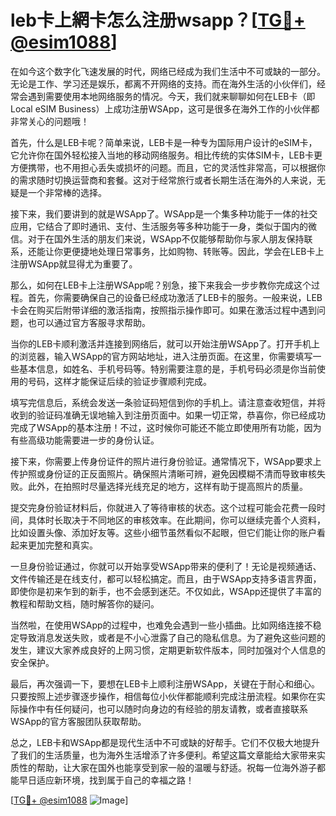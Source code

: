 # leb卡上網卡怎么注册wsapp？[[TG💪+ @esim1088](https://t.me/s/esim1088)]

在如今这个数字化飞速发展的时代，网络已经成为我们生活中不可或缺的一部分。无论是工作、学习还是娱乐，都离不开网络的支持。而在海外生活的小伙伴们，经常会遇到需要使用本地网络服务的情况。今天，我们就来聊聊如何在LEB卡（即Local eSIM Business）上成功注册WSApp，这可是很多在海外工作的小伙伴都非常关心的问题哦！

首先，什么是LEB卡呢？简单来说，LEB卡是一种专为国际用户设计的eSIM卡，它允许你在国外轻松接入当地的移动网络服务。相比传统的实体SIM卡，LEB卡更方便携带，也不用担心丢失或损坏的问题。而且，它的灵活性非常高，可以根据你的需求随时切换运营商和套餐。这对于经常旅行或者长期生活在海外的人来说，无疑是一个非常棒的选择。

接下来，我们要讲到的就是WSApp了。WSApp是一个集多种功能于一体的社交应用，它结合了即时通讯、支付、生活服务等多种功能于一身，类似于国内的微信。对于在国外生活的朋友们来说，WSApp不仅能够帮助你与家人朋友保持联系，还能让你更便捷地处理日常事务，比如购物、转账等。因此，学会在LEB卡上注册WSApp就显得尤为重要了。

那么，如何在LEB卡上注册WSApp呢？别急，接下来我会一步步教你完成这个过程。首先，你需要确保自己的设备已经成功激活了LEB卡的服务。一般来说，LEB卡会在购买后附带详细的激活指南，按照指示操作即可。如果在激活过程中遇到问题，也可以通过官方客服寻求帮助。

当你的LEB卡顺利激活并连接到网络后，就可以开始注册WSApp了。打开手机上的浏览器，输入WSApp的官方网站地址，进入注册页面。在这里，你需要填写一些基本信息，如姓名、手机号码等。特别需要注意的是，手机号码必须是你当前使用的号码，这样才能保证后续的验证步骤顺利完成。

填写完信息后，系统会发送一条验证码短信到你的手机上。请注意查收短信，并将收到的验证码准确无误地输入到注册页面中。如果一切正常，恭喜你，你已经成功完成了WSApp的基本注册！不过，这时候你可能还不能立即使用所有功能，因为有些高级功能需要进一步的身份认证。

接下来，你需要上传身份证件的照片进行身份验证。通常情况下，WSApp要求上传护照或身份证的正反面照片。确保照片清晰可辨，避免因模糊不清而导致审核失败。此外，在拍照时尽量选择光线充足的地方，这样有助于提高照片的质量。

提交完身份验证材料后，你就进入了等待审核的状态。这个过程可能会花费一段时间，具体时长取决于不同地区的审核效率。在此期间，你可以继续完善个人资料，比如设置头像、添加好友等。这些小细节虽然看似不起眼，但它们能让你的账户看起来更加完整和真实。

一旦身份验证通过，你就可以开始享受WSApp带来的便利了！无论是视频通话、文件传输还是在线支付，都可以轻松搞定。而且，由于WSApp支持多语言界面，即使你是初来乍到的新手，也不会感到迷茫。不仅如此，WSApp还提供了丰富的教程和帮助文档，随时解答你的疑问。

当然啦，在使用WSApp的过程中，也难免会遇到一些小插曲。比如网络连接不稳定导致消息发送失败，或者是不小心泄露了自己的隐私信息。为了避免这些问题的发生，建议大家养成良好的上网习惯，定期更新软件版本，同时加强对个人信息的安全保护。

最后，再次强调一下，要想在LEB卡上顺利注册WSApp，关键在于耐心和细心。只要按照上述步骤逐步操作，相信每位小伙伴都能顺利完成注册流程。如果你在实际操作中有任何疑问，也可以随时向身边的有经验的朋友请教，或者直接联系WSApp的官方客服团队获取帮助。

总之，LEB卡和WSApp都是现代生活中不可或缺的好帮手。它们不仅极大地提升了我们的生活质量，也为海外生活增添了许多便利。希望这篇文章能给大家带来实质性的帮助，让大家在国外也能享受到家一般的温暖与舒适。祝每一位海外游子都能早日适应新环境，找到属于自己的幸福之路！

[[TG💪+ @esim1088](https://t.me/s/esim1088) ![Image](https://i.postimg.cc/4NQfJmqS/Snipaste-2025-05-13-00-14-12.png)]
